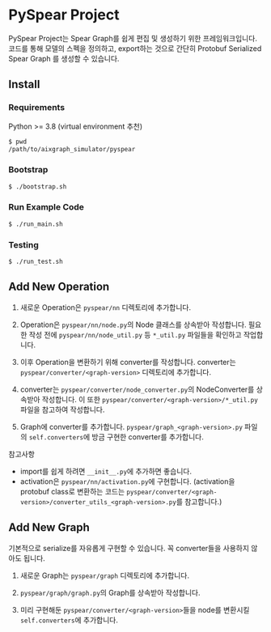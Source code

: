 # PySpear Project

PySpear Project는 Spear Graph를 쉽게 편집 및 생성하기 위한 프레임워크입니다.
코드를 통해 모델의 스펙을 정의하고, export하는 것으로 간단히 Protobuf Serialized Spear Graph 를 생성할 수 있습니다.

## Install
### Requirements
Python >= 3.8 (virtual environment 추천)
```bash
$ pwd
/path/to/aixgraph_simulator/pyspear
```

### Bootstrap
```bash
$ ./bootstrap.sh
```

### Run Example Code
```bash
$ ./run_main.sh
```

### Testing
```bash
$ ./run_test.sh
```

## Add New Operation
1. 새로운 Operation은 `pyspear/nn` 디렉토리에 추가합니다.

2. Operation은 `pyspear/nn/node.py`의 Node 클래스를 상속받아 작성합니다. 필요한 작성 전에 `pyspear/nn/node_util.py` 등 `*_util.py` 파일들을 확인하고 작업합니다.

3. 이후 Operation을 변환하기 위해 converter를 작성합니다. converter는 `pyspear/converter/<graph-version>` 디렉토리에 추가합니다.

4. converter는 `pyspear/converter/node_converter.py`의 NodeConverter를 상속받아 작성합니다. 이 또한 `pyspear/converter/<graph-version>/*_util.py` 파일을 참고하여 작성합니다.

5. Graph에 converter를 추가합니다. `pyspear/graph_<graph-version>.py` 파일의 `self.converters`에 방금 구현한 converter를 추가합니다.

참고사항
- import를 쉽게 하려면 `__init__.py`에 추가하면 좋습니다.
- activation은 `pyspear/nn/activation.py`에 구현합니다. (activation을 protobuf class로 변환하는 코드는 `pyspear/converter/<graph-version>/converter_utils_<graph-version>.py`를 참고합니다.)


## Add New Graph
기본적으로 serialize를 자유롭게 구현할 수 있습니다. 꼭 converter들을 사용하지 않아도 됩니다.


1. 새로운 Graph는 `pyspear/graph` 디렉토리에 추가합니다.

2. `pyspear/graph/graph.py`의 Graph를 상속받아 작성합니다.

3. 미리 구현해둔 `pyspear/converter/<graph-version>`들을 node를 변환시킬 `self.converters`에 추가합니다.
